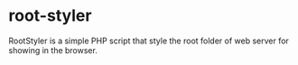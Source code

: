 # root-styler
RootStyler is a simple PHP script that style the root folder of web server for showing in the browser.
